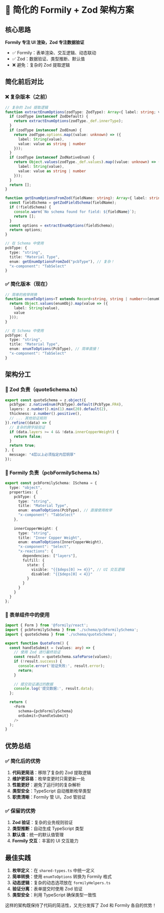 # 🚀 简化的 Formily + Zod 架构方案

## 核心思路

**Formily 专注 UI 渲染，Zod 专注数据验证**

- ✅ Formily：表单渲染、交互逻辑、动态联动
- ✅ Zod：数据验证、类型推断、默认值
- ❌ 避免：复杂的 Zod 提取逻辑

## 简化前后对比

### ❌ 复杂版本（之前）
```typescript
// 复杂的 Zod 提取逻辑
function extractEnumOptions(zodType: ZodType): Array<{ label: string; value: string | number }> {
  if (zodType instanceof ZodDefault) {
    return extractEnumOptions(zodType._def.innerType);
  }
  if (zodType instanceof ZodEnum) {
    return zodType.options.map((value: unknown) => ({ 
      label: String(value), 
      value: value as string | number
    }));
  }
  if (zodType instanceof ZodNativeEnum) {
    return Object.values(zodType._def.values).map((value: unknown) => ({ 
      label: String(value), 
      value: value as string | number
    }));
  }
  return [];
}

function getEnumOptionsFromZod(fieldName: string): Array<{ label: string; value: string | number }> {
  const fieldSchema = getZodFieldSchema(fieldName);
  if (!fieldSchema) {
    console.warn(`No schema found for field: ${fieldName}`);
    return [];
  }
  const options = extractEnumOptions(fieldSchema);
  return options;
}

// 在 Schema 中使用
pcbType: {
  type: "string",
  title: "Material Type", 
  enum: getEnumOptionsFromZod("pcbType"), // 复杂！
  "x-component": "TabSelect"
}
```

### ✅ 简化版本（现在）
```typescript
// 简单的枚举转换
function enumToOptions<T extends Record<string, string | number>>(enumObj: T) {
  return Object.values(enumObj).map(value => ({ 
    label: String(value), 
    value 
  }));
}

// 在 Schema 中使用
pcbType: {
  type: "string",
  title: "Material Type", 
  enum: enumToOptions(PcbType), // 简单直接！
  "x-component": "TabSelect"
}
```

## 架构分工

### 🎯 Zod 负责（quoteSchema.ts）
```typescript
export const quoteSchema = z.object({
  pcbType: z.nativeEnum(PcbType).default(PcbType.FR4),
  layers: z.number().min(1).max(20).default(2),
  thickness: z.number().positive(),
  // ... 其他验证规则
}).refine((data) => {
  // 复杂的跨字段验证
  if (data.layers >= 4 && !data.innerCopperWeight) {
    return false;
  }
  return true;
}, {
  message: "4层以上必须指定内层铜厚"
});
```

### 🎯 Formily 负责（pcbFormilySchema.ts）
```typescript
export const pcbFormilySchema: ISchema = {
  type: "object",
  properties: {
    pcbType: {
      type: "string",
      title: "Material Type", 
      enum: enumToOptions(PcbType), // 直接使用枚举
      "x-component": "TabSelect"
    },
    
    innerCopperWeight: {
      type: "string", 
      title: "Inner Copper Weight",
      enum: enumToOptions(InnerCopperWeight),
      "x-component": "Select",
      "x-reactions": {
        dependencies: ["layers"],
        fulfill: {
          state: {
            visible: "{{$deps[0] >= 4}}", // UI 交互逻辑
            disabled: "{{$deps[0] < 4}}"
          }
        }
      }
    }
  }
};
```

### 🎯 表单组件中的使用
```typescript
import { Form } from '@formily/react';
import { pcbFormilySchema } from './schema/pcbFormilySchema';
import { quoteSchema } from './schema/quoteSchema';

export function QuoteForm() {
  const handleSubmit = (values: any) => {
    // 使用 Zod 进行最终验证
    const result = quoteSchema.safeParse(values);
    if (!result.success) {
      console.error('验证失败:', result.error);
      return;
    }
    
    // 提交验证通过的数据
    console.log('提交数据:', result.data);
  };

  return (
    <Form
      schema={pcbFormilySchema}
      onSubmit={handleSubmit}
    />
  );
}
```

## 优势总结

### ✅ 简化后的优势
1. **代码更简洁**：移除了复杂的 Zod 提取逻辑
2. **维护更容易**：枚举变更时只需更新一处
3. **性能更好**：避免了运行时的复杂解析
4. **类型安全**：TypeScript 自动推断枚举类型
5. **职责清晰**：Formily 管 UI，Zod 管验证

### ✅ 保留的优势
1. **Zod 验证**：复杂的业务规则验证
2. **类型推断**：自动生成 TypeScript 类型
3. **默认值**：统一的默认值管理
4. **Formily 交互**：丰富的 UI 交互能力

## 最佳实践

1. **枚举定义**：在 `shared-types.ts` 中统一定义
2. **简单转换**：使用 `enumToOptions` 转换为 Formily 格式
3. **动态逻辑**：复杂的动态选项放在 `formilyHelpers.ts`
4. **验证分离**：表单提交时使用 Zod 验证
5. **类型安全**：利用 TypeScript 确保类型一致性

这样的架构既保持了代码的简洁性，又充分发挥了 Zod 和 Formily 各自的优势！ 